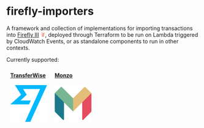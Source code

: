 # firefly-importers

A framework and collection of implementations for importing transactions into [Firefly III](https://firefly-iii.com) 
<img src="https://github.com/psedge/firefly-importers/blob/main/assets/firefly.png" alt="Firefly III" width="12" height="12">, 
deployed through Terraform to be run on Lambda triggered by CloudWatch Events, or as standalone components to run in other contexts. 
 
Currently supported:

<p style="float: left; margin: 10px;">
   <a href="https://github.com/psedge/firefly-importers/blob/main/transferwise">
        <strong>TransferWise</strong>
        <br/>
        <br/>
        <img src="https://github.com/psedge/firefly-importers/blob/main/assets/transferwise.png" alt="TransferWise" width="96" height="96">
   </a>
</p>
<p style="float: left; margin: 10px;">
   <a href="https://github.com/psedge/firefly-importers/blob/main/monzo">
        <strong>Monzo</strong>
        <br/>
        <br/>
        <img src="https://github.com/psedge/firefly-importers/blob/main/assets/monzo.png" alt="TransferWise" width="96" height="96">
   </a>
</p>

